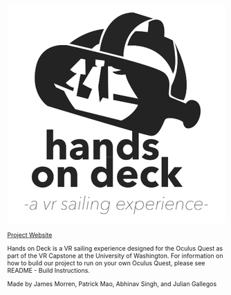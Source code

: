 <img src="docs/icons/largeicondark.png" alt="Hands on Deck: a virtual reality sailing experience">

<a href="https://uwrealitylab.github.io/vrcapstone20sp-team6/">Project Website</a>

Hands on Deck is a VR sailing experience designed for the Oculus Quest as part of the VR Capstone at the University of Washington.
For information on how to build our project to run on your own Oculus Quest, please see README - Build Instructions.

Made by James Morren, Patrick Mao, Abhinav Singh, and Julian Gallegos

